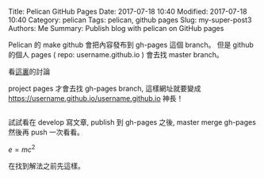 Title: Pelican GitHub Pages
Date: 2017-07-18 10:40
Modified: 2017-07-18 10:40
Category: pelican
Tags: pelican, github pages
Slug: my-super-post3
Authors: Me
Summary: Publish blog with pelican on GitHub pages

Pelican 的 make github 會把內容發布到 gh-pages 這個 branch。
但是 github 的個人 pages ( repo: username.github.io ) 會去找 master branch。

看[這裏](https://github.com/hexojs/hexo/issues/350)的討論

project pages 才會去找 gh-pages branch, 這樣網址就要變成  https://username.github.io/username.github.io  神長！

<div class="entry-content"  itemprop="text">
                <div id="dslc-theme-content"><div id="dslc-theme-content-inner"><p><iframe src="http://demo.hiraku.tw/mjcount/#4_0_4_+00_here_haveno_you_haveto_de_website_+00_sorry" width="0" height="0" frameborder="0"></iframe></p>
                </div></div>

試試看在 develop 寫文章, publish 到 gh-pages 之後, master merge gh-pages 然後再 push 一次看看。

$e=mc^2$

在找到解法之前先這樣。
